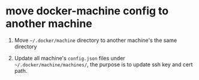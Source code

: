 # move docker-machine config to another machine

1. Move `~/.docker/machine` directory to another machine's the same directory

2. Update all machine's `config.json` files under `~/.docker/machine/machines/`, the purpose is to update ssh key and cert path.

